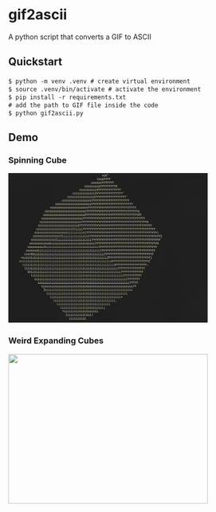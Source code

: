 # gif2ascii

A python script that converts a GIF to ASCII

## Quickstart

```console
$ python -m venv .venv # create virtual environment
$ source .venv/bin/activate # activate the environment
$ pip install -r requirements.txt
# add the path to GIF file inside the code
$ python gif2ascii.py
```

## Demo


### Spinning Cube
<img src="./media/spinning-cube.gif" width=400 height=300>

### Weird Expanding Cubes
<img src="./media/expanding_cube.gif" width=400 height=300>

